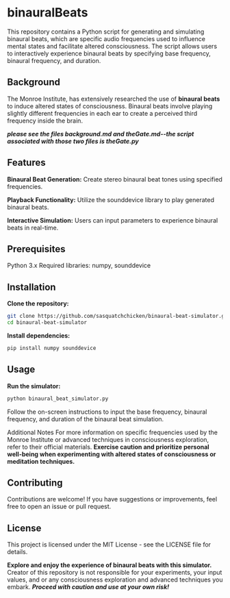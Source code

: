 # binauralBeats
This repository contains a Python script for generating and simulating binaural beats, which are specific audio frequencies used to influence mental states and facilitate altered consciousness. The script allows users to interactively experience binaural beats by specifying base frequency, binaural frequency, and duration.

## Background
The Monroe Institute, has extensively researched the use of **binaural beats** to induce altered states of consciousness. Binaural beats involve playing slightly different frequencies in each ear to create a perceived third frequency inside the brain.

***please see the files background.md and theGate.md--the script associated with those two files is theGate.py***
## Features
**Binaural Beat Generation:** Create stereo binaural beat tones using specified frequencies.

**Playback Functionality:** Utilize the sounddevice library to play generated binaural beats.

**Interactive Simulation:** Users can input parameters to experience binaural beats in real-time.

## Prerequisites
Python 3.x
Required libraries: numpy, sounddevice
## Installation
**Clone the repository:**
```bash
git clone https://github.com/sasquatchchicken/binaural-beat-simulator.git
cd binaural-beat-simulator
```
**Install dependencies:**
```bash
pip install numpy sounddevice
```
## Usage
**Run the simulator:**
```bash
python binaural_beat_simulator.py
```
Follow the on-screen instructions to input the base frequency, binaural frequency, and duration of the binaural beat simulation.

Additional Notes
For more information on specific frequencies used by the Monroe Institute or advanced techniques in consciousness exploration, refer to their official materials.
**Exercise caution and prioritize personal well-being when experimenting with altered states of consciousness or meditation techniques.**
## Contributing
Contributions are welcome! If you have suggestions or improvements, feel free to open an issue or pull request.

## License
This project is licensed under the MIT License - see the LICENSE file for details.

**Explore and enjoy the experience of binaural beats with this simulator.** Creator of this repository is not responsible for your experiments, your input values, and or any consciousness exploration and advanced techniques you embark. ***Proceed with caution and use at your own risk!***
